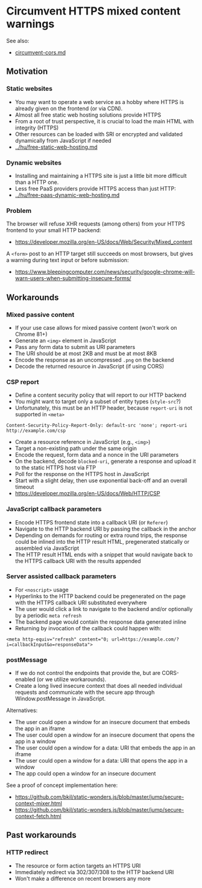 # Circumvent HTTPS mixed content warnings

See also:

* [circumvent-cors.md](circumvent-cors.md)

## Motivation

### Static websites

* You may want to operate a web service as a hobby where HTTPS is already given on the frontend (or via CDN).
* Almost all free static web hosting solutions provide HTTPS
* From a root of trust perspective, it is crucial to load the main HTML with integrity (HTTPS)
* Other resources can be loaded with SRI or encrypted and validated dynamically from JavaScript if needed
* [../hu/free-static-web-hosting.md](../hu/free-static-web-hosting.md)

### Dynamic websites

* Installing and maintaining a HTTPS site is just a little bit more difficult than a HTTP one.
* Less free PaaS providers provide HTTPS access than just HTTP:
* [../hu/free-paas-dynamic-web-hosting.md](../hu/free-paas-dynamic-web-hosting.md)

### Problem

The browser will refuse XHR requests (among others) from your HTTPS frontend to your small HTTP backend:

* https://developer.mozilla.org/en-US/docs/Web/Security/Mixed_content

A `<form>` post to an HTTP target still succeeds on most browsers, but gives a warning during text input or before submission:

* https://www.bleepingcomputer.com/news/security/google-chrome-will-warn-users-when-submitting-insecure-forms/

## Workarounds

### Mixed passive content

* If your use case allows for mixed passive content (won't work on Chrome 81+)
* Generate an `<img>` element in JavaScript
* Pass any form data to submit as URI parameters
* The URI should be at most 2KB and must be at most 8KB
* Encode the response as an uncompressed `.png` on the backend
* Decode the returned resource in JavaScript (if using CORS)

### CSP report

* Define a content security policy that will report to our HTTP backend
* You might want to target only a subset of entity types (`style-src`?)
* Unfortunately, this must be an HTTP header, because `report-uri` is not supported in `<meta>`

```
Content-Security-Policy-Report-Only: default-src 'none'; report-uri http://example.com/csp
```

* Create a resource reference in JavaScript (e.g., `<img>`)
* Target a non-existing path under the same origin
* Encode the request, form data and a nonce in the URI parameters
* On the backend, decode `blocked-uri`, generate a response and upload it to the static HTTPS host via FTP
* Poll for the response on the HTTPS host in JavaScript
* Start with a slight delay, then use exponential back-off and an overall timeout
* https://developer.mozilla.org/en-US/docs/Web/HTTP/CSP

### JavaScript callback parameters

* Encode HTTPS frontend state into a callback URI (or `Referer`)
* Navigate to the HTTP backend URI by passing the callback in the anchor
* Depending on demands for routing or extra round trips, the response could be inlined into the HTTP result HTML, pregenerated statically or assembled via JavaScript
* The HTTP result HTML ends with a snippet that would navigate back to the HTTPS callback URI with the results appended

### Server assisted callback parameters

* For `<noscript>` usage
* Hyperlinks to the HTTP backend could be pregenerated on the page with the HTTPS callback URI substituted everywhere
* The user would click a link to navigate to the backend and/or optionally by a periodic `meta refresh`
* The backend page would contain the response data generated inline
* Returning by invocation of the callback could happen with:

```
<meta http-equiv="refresh" content="0; url=https://example.com/?i=callbackInput&o=responseData">
```

### postMessage

* If we do not control the endpoints that provide the, but are CORS-enabled (or we utilize workarounds).
* Create a long lived insecure context that does all needed individual requests and communicate with the secure app through Window.postMessage in JavaScript.

Alternatives:

* The user could open a window for an insecure document that embeds the app in an iframe
* The user could open a window for an insecure document that opens the app in a window
* The user could open a window for a data: URI that embeds the app in an iframe
* The user could open a window for a data: URI that opens the app in a window
* The app could open a window for an insecure document

See a proof of concept implementation here:

* https://github.com/bkil/static-wonders.js/blob/master/jump/secure-context-mixer.html
* https://github.com/bkil/static-wonders.js/blob/master/jump/secure-context-fetch.html

## Past workarounds

### HTTP redirect

* The resource or form action targets an HTTPS URI
* Immediately redirect via 302/307/308 to the HTTP backend URI
* Won't make a difference on recent browsers any more
